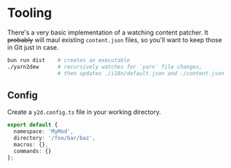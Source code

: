 # Tooling

There's a very basic implementation of a watching content patcher. It ~~probably~~ will maul existing `content.json` files, so you'll want to keep those in Git just in case.

```sh
bun run dist    # creates an executable
./yarn2dew      # recursively watches for `yarn` file changes,
                # then updates ./i18n/default.json and ./content.json
```

## Config

Create a `y2d.config.ts` file in your working directory.

```ts
export default {
  namespace: 'MyMod',
  directory: '/foo/bar/baz',
  macros: {},
  commands: {}
};
```
